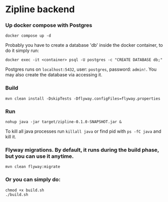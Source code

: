 # Zipline backend
### Up docker compose with Postgres 
```
docker compose up -d
```
Probably you have to create a database 'db' inside the docker container, to do it simply run:
```
docker exec -it <container> psql -U postgres -c "CREATE DATABASE db;"
```

Postgres runs on ```localhost:5432```, user: ```postgres```, password: ```admin!```. You may also create the database via accessing it.

### Build
```
mvn clean install -DskipTests -Dflyway.configFiles=flyway.properties
```
### Run
```
nohup java -jar target/zipline-0.1.0-SNAPSHOT.jar &
```
To kill all java processes run ```killall java``` or find pid with ```ps -fC java``` and kill it. 

### Flyway migrations. By default, it runs during the build phase, but you can use it anytime.
```
mvn clean flyway:migrate
```

### Or you can simply do:
```
chmod +x build.sh
./build.sh
```
